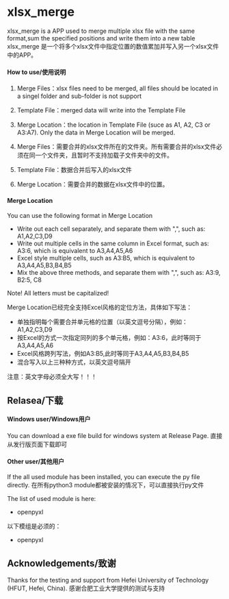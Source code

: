 # xlsx_merge

xlsx_merge is a APP used to merge multiple xlsx file with the same format,sum the specified positions and write them into a new table
xlsx_merge 是一个将多个xlsx文件中指定位置的数值累加并写入另一个xlsx文件中的APP。

#### How to use/使用说明

1.  Merge Files：xlsx files need to be merged, all files should be located in a singel folder and sub-folder is not support
2.  Template File：merged data will write into the Template File
3.  Merge Location：the location in Template File (suce as A1, A2, C3 or A3:A7). Only the data in Merge Location will be merged.

1.  Merge Files：需要合并的xlsx文件所在的文件夹。所有需要合并的xlsx文件必须在同一个文件夹，且暂时不支持加载子文件夹中的文件。
2.  Template File：数据合并后写入的xlsx文件
3.  Merge Location：需要合并的数据在xlsx文件中的位置。

#### Merge Location

You can use the following format in Merge Location

- Write out each cell separately, and separate them with ",", such as: A1,A2,C3,D9
- Write out multiple cells in the same column in Excel format, such as: A3:6, which is equivalent to A3,A4,A5,A6 
- Excel style multiple cells, such as A3:B5, which is equivalent to A3,A4,A5,B3,B4,B5 
- Mix the above three methods, and separate them with ",", such as: A3:9, B2:5, C8

Note! All letters must be capitalized!

Merge Location已经完全支持Excel风格的定位方法，具体如下写法：

- 单独指明每个需要合并单元格的位置（以英文逗号分隔），例如：A1,A2,C3,D9
- 按Excel的方式一次指定同列的多个单元格，例如：A3:6，此时等同于A3,A4,A5,A6
- Excel风格跨列写法，例如A3:B5,此时等同于A3,A4,A5,B3,B4,B5
- 混合写入以上三种种方式，以英文逗号隔开

注意：英文字母必须全大写！！！

## Relasea/下载

#### Windows user/Windows用户
You can download a exe file build for windows system at Release Page.
直接从发行版页面下载即可

#### Other user/其他用户
If the all used module has been installed, you can execute the py file directly.
在所有python3 module都被安装的情况下，可以直接执行py文件

The list of used module is here:
* openpyxl

以下模组是必须的：
* openpyxl

## Acknowledgements/致谢
Thanks for the testing and support from Hefei University of Technology (HFUT, Hefei, China).
感谢合肥工业大学提供的测试与支持
